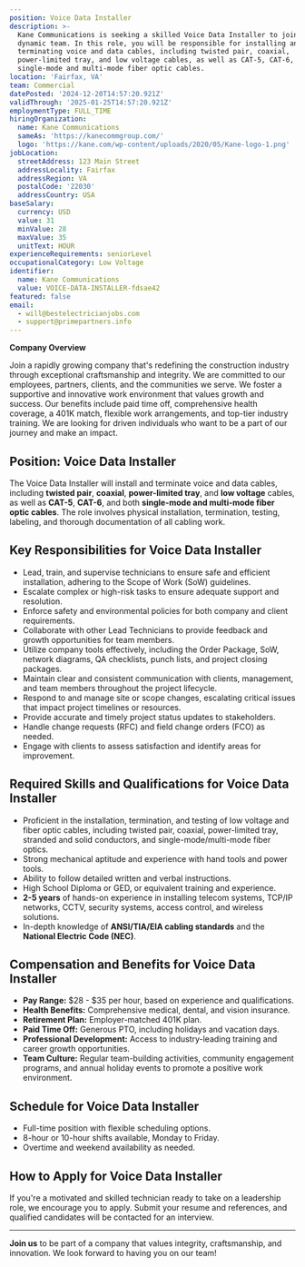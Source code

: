 ```yaml
---
position: Voice Data Installer
description: >-
  Kane Communications is seeking a skilled Voice Data Installer to join our
  dynamic team. In this role, you will be responsible for installing and
  terminating voice and data cables, including twisted pair, coaxial,
  power-limited tray, and low voltage cables, as well as CAT-5, CAT-6, and both
  single-mode and multi-mode fiber optic cables.
location: 'Fairfax, VA'
team: Commercial
datePosted: '2024-12-20T14:57:20.921Z'
validThrough: '2025-01-25T14:57:20.921Z'
employmentType: FULL_TIME
hiringOrganization:
  name: Kane Communications
  sameAs: 'https://kanecommgroup.com/'
  logo: 'https://kane.com/wp-content/uploads/2020/05/Kane-logo-1.png'
jobLocation:
  streetAddress: 123 Main Street
  addressLocality: Fairfax
  addressRegion: VA
  postalCode: '22030'
  addressCountry: USA
baseSalary:
  currency: USD
  value: 31
  minValue: 28
  maxValue: 35
  unitText: HOUR
experienceRequirements: seniorLevel
occupationalCategory: Low Voltage
identifier:
  name: Kane Communications
  value: VOICE-DATA-INSTALLER-fdsae42
featured: false
email:
  - will@bestelectricianjobs.com
  - support@primepartners.info
---
```


**Company Overview**

Join a rapidly growing company that's redefining the construction industry through exceptional craftsmanship and integrity. We are committed to our employees, partners, clients, and the communities we serve. We foster a supportive and innovative work environment that values growth and success. Our benefits include paid time off, comprehensive health coverage, a 401K match, flexible work arrangements, and top-tier industry training. We are looking for driven individuals who want to be a part of our journey and make an impact.

## Position: Voice Data Installer

The Voice Data Installer will install and terminate voice and data cables, including **twisted pair**, **coaxial**, **power-limited tray**, and **low voltage** cables, as well as **CAT-5**, **CAT-6**, and both **single-mode and multi-mode fiber optic cables**. The role involves physical installation, termination, testing, labeling, and thorough documentation of all cabling work.

## Key Responsibilities for Voice Data Installer

- Lead, train, and supervise technicians to ensure safe and efficient installation, adhering to the Scope of Work (SoW) guidelines.
- Escalate complex or high-risk tasks to ensure adequate support and resolution.
- Enforce safety and environmental policies for both company and client requirements.
- Collaborate with other Lead Technicians to provide feedback and growth opportunities for team members.
- Utilize company tools effectively, including the Order Package, SoW, network diagrams, QA checklists, punch lists, and project closing packages.
- Maintain clear and consistent communication with clients, management, and team members throughout the project lifecycle.
- Respond to and manage site or scope changes, escalating critical issues that impact project timelines or resources.
- Provide accurate and timely project status updates to stakeholders.
- Handle change requests (RFC) and field change orders (FCO) as needed.
- Engage with clients to assess satisfaction and identify areas for improvement.

## Required Skills and Qualifications for Voice Data Installer

- Proficient in the installation, termination, and testing of low voltage and fiber optic cables, including twisted pair, coaxial, power-limited tray, stranded and solid conductors, and single-mode/multi-mode fiber optics.
- Strong mechanical aptitude and experience with hand tools and power tools.
- Ability to follow detailed written and verbal instructions.
- High School Diploma or GED, or equivalent training and experience.
- **2-5 years** of hands-on experience in installing telecom systems, TCP/IP networks, CCTV, security systems, access control, and wireless solutions.
- In-depth knowledge of **ANSI/TIA/EIA cabling standards** and the **National Electric Code (NEC)**.

## Compensation and Benefits for Voice Data Installer

- **Pay Range:** $28 - $35 per hour, based on experience and qualifications.
- **Health Benefits:** Comprehensive medical, dental, and vision insurance.
- **Retirement Plan:** Employer-matched 401K plan.
- **Paid Time Off:** Generous PTO, including holidays and vacation days.
- **Professional Development:** Access to industry-leading training and career growth opportunities.
- **Team Culture:** Regular team-building activities, community engagement programs, and annual holiday events to promote a positive work environment.

## Schedule for Voice Data Installer

- Full-time position with flexible scheduling options.
- 8-hour or 10-hour shifts available, Monday to Friday.
- Overtime and weekend availability as needed.

## How to Apply for Voice Data Installer

If you're a motivated and skilled technician ready to take on a leadership role, we encourage you to apply. Submit your resume and references, and qualified candidates will be contacted for an interview.

---

**Join us** to be part of a company that values integrity, craftsmanship, and innovation. We look forward to having you on our team!
